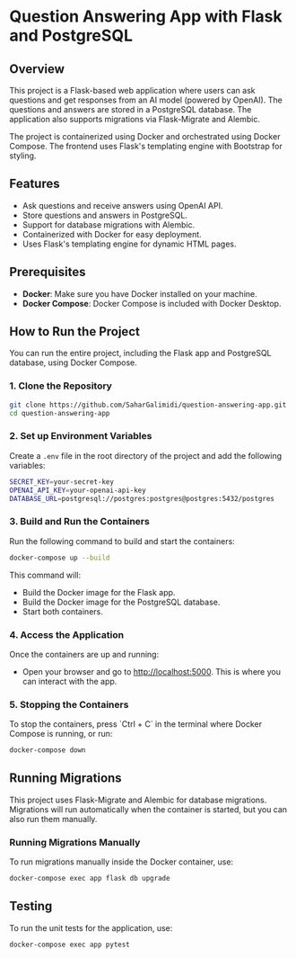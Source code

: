 
# Question Answering App with Flask and PostgreSQL

## Overview

This project is a Flask-based web application where users can ask questions and get responses from an AI model (powered by OpenAI). The questions and answers are stored in a PostgreSQL database. The application also supports migrations via Flask-Migrate and Alembic.

The project is containerized using Docker and orchestrated using Docker Compose. The frontend uses Flask's templating engine with Bootstrap for styling.

## Features

- Ask questions and receive answers using OpenAI API.
- Store questions and answers in PostgreSQL.
- Support for database migrations with Alembic.
- Containerized with Docker for easy deployment.
- Uses Flask's templating engine for dynamic HTML pages.

## Prerequisites

- **Docker**: Make sure you have Docker installed on your machine.
- **Docker Compose**: Docker Compose is included with Docker Desktop.

## How to Run the Project

You can run the entire project, including the Flask app and PostgreSQL database, using Docker Compose.

### 1. Clone the Repository

```bash
git clone https://github.com/SaharGalimidi/question-answering-app.git
cd question-answering-app
```

### 2. Set up Environment Variables

Create a `.env` file in the root directory of the project and add the following variables:
```bash
SECRET_KEY=your-secret-key
OPENAI_API_KEY=your-openai-api-key
DATABASE_URL=postgresql://postgres:postgres@postgres:5432/postgres
```

### 3. Build and Run the Containers

Run the following command to build and start the containers:

```bash
docker-compose up --build
```

This command will:

- Build the Docker image for the Flask app.
- Build the Docker image for the PostgreSQL database.
- Start both containers.

### 4. Access the Application

Once the containers are up and running:

- Open your browser and go to [http://localhost:5000](http://localhost:5000). This is where you can interact with the app.

### 5. Stopping the Containers

To stop the containers, press \`Ctrl + C\` in the terminal where Docker Compose is running, or run:

```bash
docker-compose down
```

## Running Migrations

This project uses Flask-Migrate and Alembic for database migrations. Migrations will run automatically when the container is started, but you can also run them manually.

### Running Migrations Manually

To run migrations manually inside the Docker container, use:

```bash
docker-compose exec app flask db upgrade
```

## Testing

To run the unit tests for the application, use:

```bash
docker-compose exec app pytest
```
